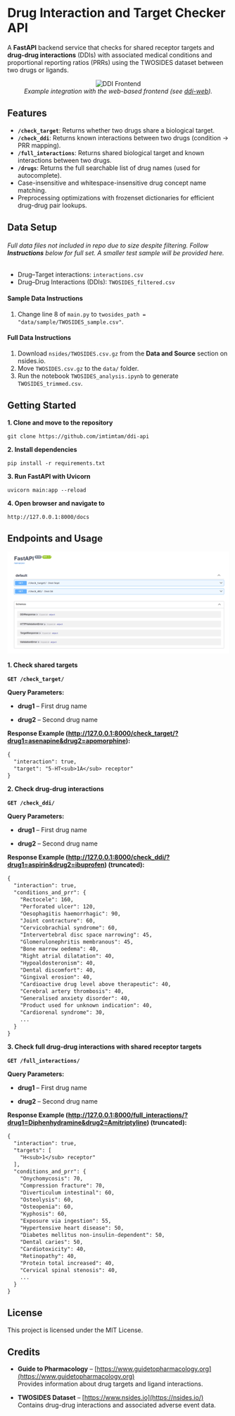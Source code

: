 # Drug Interaction and Target Checker API

A **FastAPI** backend service that checks for shared receptor targets and **drug-drug interactions** (DDIs) with associated medical conditions and proportional reporting ratios (PRRs) using the TWOSIDES dataset between two drugs or ligands.

<p align="center">
  <img src="./images/screenshots/updated_webpage-search.png" alt="DDI Frontend" />
  <br>
  <em>Example integration with the web-based frontend (see <a href="https://github.com/imtimtam/ddi-web">ddi-web</a>).</em>
</p>

## Features
- **`/check_target`**: Returns whether two drugs share a biological target.  
- **`/check_ddi`**: Returns known interactions between two drugs (condition → PRR mapping).  
- **`/full_interactions`**: Returns shared biological target and known interactions between two drugs. 
 - **`/drugs`**: Returns the full searchable list of drug names (used for autocomplete).  
- Case-insensitive and whitespace-insensitive drug concept name matching.  
- Preprocessing optimizations with frozenset dictionaries for efficient drug-drug pair lookups.  

## Data Setup
###### Full data files not included in repo due to size despite filtering. Follow **Instructions** below for full set. A smaller test sample will be provided here.
- Drug–Target interactions: `interactions.csv`  
- Drug–Drug Interactions (DDIs): `TWOSIDES_filtered.csv` 
#### Sample Data Instructions
1. Change line 8 of `main.py` to `twosides_path = "data/sample/TWOSIDES_sample.csv"`.

#### Full Data Instructions

1. Download `nsides/TWOSIDES.csv.gz` from the **Data and Source** section on nsides.io.
2. Move `TWOSIDES.csv.gz` to the `data/` folder.
3. Run the notebook `TWOSIDES_analysis.ipynb` to generate `TWOSIDES_trimmed.csv`.

## Getting Started

**1. Clone and move to the repository**

    git clone https://github.com/imtimtam/ddi-api

**2. Install dependencies**

    pip install -r requirements.txt

**3. Run FastAPI with Uvicorn**

    uvicorn main:app --reload

**4. Open browser and navigate to**

    http://127.0.0.1:8000/docs

## Endpoints and Usage

![Swagger UI](images/DDIapi.png)

**1. Check shared targets**

**`GET /check_target/`**

**Query Parameters:**

- **drug1** – First drug name

- **drug2** – Second drug name

**Response Example (http://127.0.0.1:8000/check_target/?drug1=asenapine&drug2=apomorphine):**

```
{
  "interaction": true,
  "target": "5-HT<sub>1A</sub> receptor"
}
```

**2. Check drug-drug interactions**

**`GET /check_ddi/`**

**Query Parameters:**

- **drug1** – First drug name

- **drug2** – Second drug name

**Response Example (http://127.0.0.1:8000/check_ddi/?drug1=aspirin&drug2=ibuprofen) (truncated):**

```
{
  "interaction": true,
  "conditions_and_prr": {
    "Rectocele": 160,
    "Perforated ulcer": 120,
    "Oesophagitis haemorrhagic": 90,
    "Joint contracture": 60,
    "Cervicobrachial syndrome": 60,
    "Intervertebral disc space narrowing": 45,
    "Glomerulonephritis membranous": 45,
    "Bone marrow oedema": 40,
    "Right atrial dilatation": 40,
    "Hypoaldosteronism": 40,
    "Dental discomfort": 40,
    "Gingival erosion": 40,
    "Cardioactive drug level above therapeutic": 40,
    "Cerebral artery thrombosis": 40,
    "Generalised anxiety disorder": 40,
    "Product used for unknown indication": 40,
    "Cardiorenal syndrome": 30,
    ...
  }
}
```

**3. Check full drug-drug interactions with shared receptor targets**

**`GET /full_interactions/`**

**Query Parameters:**

- **drug1** – First drug name

- **drug2** – Second drug name

**Response Example (http://127.0.0.1:8000/full_interactions/?drug1=Diphenhydramine&drug2=Amitriptyline) (truncated):**

```
{
  "interaction": true,
  "targets": [
    "H<sub>1</sub> receptor"
  ],
  "conditions_and_prr": {
    "Onychomycosis": 70,
    "Compression fracture": 70,
    "Diverticulum intestinal": 60,
    "Osteolysis": 60,
    "Osteopenia": 60,
    "Kyphosis": 60,
    "Exposure via ingestion": 55,
    "Hypertensive heart disease": 50,
    "Diabetes mellitus non-insulin-dependent": 50,
    "Dental caries": 50,
    "Cardiotoxicity": 40,
    "Retinopathy": 40,
    "Protein total increased": 40,
    "Cervical spinal stenosis": 40,
    ...
  }
}
```

## License

This project is licensed under the MIT License.

## Credits

- **Guide to Pharmacology** – [https://www.guidetopharmacology.org](https://www.guidetopharmacology.org)  
  Provides information about drug targets and ligand interactions.

- **TWOSIDES Dataset** – [https://www.nsides.io](https://nsides.io/)  
  Contains drug-drug interactions and associated adverse event data.